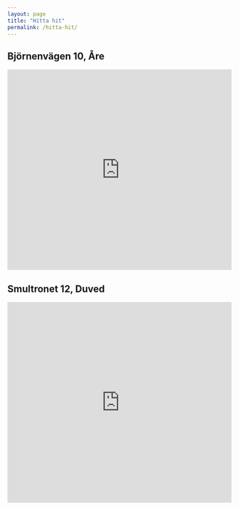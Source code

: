 ```yaml
---
layout: page
title: "Hitta hit"
permalink: /hitta-hit/
---
```

## Björnenvägen 10, Åre
<iframe src="https://www.google.com/maps/embed?pb=!1m18!1m12!1m3!1d1787.485122758661!2d13.156259316296202!3d63.38381458657931!2m3!1f0!2f0!3f0!3m2!1i1024!2i768!4f13.1!3m3!1m2!1s0x466e0c9141903851%3A0xecd63a92b30d1026!2zQmrDtnJuZW52w6RnZW4gMTAsIDgzNyA1MiDDhXJl!5e0!3m2!1ssv!2sse!4v1622846076051!5m2!1ssv!2sse"
  width="100%" height="450" style="border:0;"
  allowfullscreen="" loading="lazy" style="border:1px solid black;">
</iframe>

## Smultronet 12, Duved
<iframe src="https://www.google.com/maps/embed?pb=!1m18!1m12!1m3!1d1786.4872318376379!2d12.96443961629669!3d63.39984228524456!2m3!1f0!2f0!3f0!3m2!1i1024!2i768!4f13.1!3m3!1m2!1s0x466e0a9c1861242d%3A0x9c723d9b59dce00d!2sSmultronet%2C%20837%2052%20Duved!5e0!3m2!1ssv!2sse!4v1623094196655!5m2!1ssv!2sse" width="100%" height="450" style="border:0;"
allowfullscreen="" loading="lazy" style="border:1px solid black;">
</iframe>
